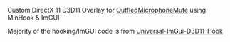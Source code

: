 Custom DirectX 11 D3D11 Overlay for [OutfledMicrophoneMute](https://github.com/Outfled/OutfledMicrophoneMute) using MinHook & ImGUI

Majority of the hooking/ImGUI code is from [Universal-ImGui-D3D11-Hook](https://github.com/Sh0ckFR/Universal-ImGui-D3D11-Hook)

